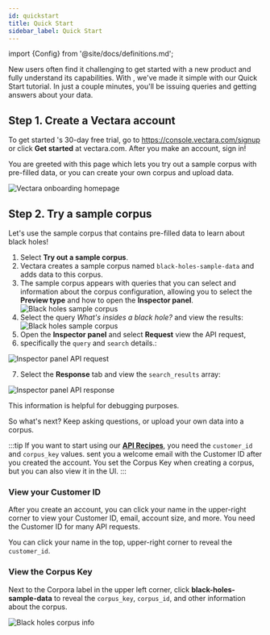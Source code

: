 ```yaml
---
id: quickstart
title: Quick Start
sidebar_label: Quick Start
---
```


import {Config} from '@site/docs/definitions.md';

New users often find it challenging to get started with a new product and
fully understand its capabilities. With <Config v="names.product"/>, we've made it simple with our
Quick Start tutorial. In just a couple minutes, you'll be issuing queries and
getting answers about your data.

## Step 1. Create a Vectara account

To get started <Config v="names.product"/>'s 30-day free trial, go to https://console.vectara.com/signup or
click **Get started** at vectara.com. After you make an account, sign in!

You are greeted with this page which lets you try out a sample corpus with
pre-filled data, or you can create your own corpus and upload data.

![Vectara onboarding homepage](/img/vectara_onboarding_home.png)

## Step 2. Try a sample corpus

Let's use the sample corpus that contains pre-filled data to learn about black
holes!

1. Select **Try out a sample corpus**.
2. Vectara creates a sample corpus named `black-holes-sample-data` and adds
   data to this corpus.
3. The sample corpus appears with queries that you can select and information
   about the corpus configuration, allowing you to select the **Preview type**
   and how to open the **Inspector panel**.
   ![Black holes sample corpus](/img/black_holes_sample_corpus.png)
4. Select the query _What's insides a black hole?_ and view the results:
   ![Black holes sample corpus](/img/black_holes_query_results.png)
5. Open the **Inspector panel** and select **Request** view the API request,
6. specifically the `query` and `search` details.:

![Inspector panel API request](/img/black_holes_api_request.png)

7. Select the **Response** tab and view the `search_results` array:

![Inspector panel API response](/img/black_holes_api_response.png)

This information is helpful for debugging purposes.

So what's next? Keep asking questions, or upload your own data into a corpus.

:::tip
If you want to start using our [**API Recipes**](/docs/api-recipes), you need
the `customer_id` and `corpus_key` values. <Config v="names.product"/> sent
you a welcome email with the Customer ID after you created the account. You
set the Corpus Key when creating a corpus, but you can also view it in the UI.
:::

### View your Customer ID

After you create an account, you can click your name in the upper-right corner
to view your Customer ID, email, account size, and more. You need the
Customer ID for many API requests.

You can click your name in the top, upper-right corner to reveal
the `customer_id`.

### View the Corpus Key

Next to the Corpora label in the upper left corner, click
**black-holes-sample-data** to reveal the `corpus_key`, `corpus_id`, and other
information about the corpus.

![Black holes corpus info](/img/black_holes_corpus_info.png)
